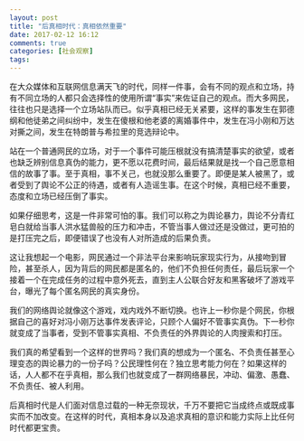 ```yaml
---
layout: post
title: "后真相时代：真相依然重要"
date: 2017-02-12 16:12
comments: true
categories: [社会观察]
tags: 
---
```

在大众媒体和互联网信息满天飞的时代，同样一件事，会有不同的观点和立场，持有不同立场的人都只会选择性的使用所谓“事实”来佐证自己的观点。而大多网民，往往也只是选择一个立场站队而已。似乎真相已经无关紧要，这样的事发生在郭德纲和他徒弟之间纠纷中，发生在傻根和他老婆的离婚事件中，发生在冯小刚和万达对撕之间，发生在特朗普与希拉里的竞选辩论中。  

站在一个普通网民的立场，对于一个事件可能压根就没有搞清楚事实的欲望，或者也缺乏辨别信息真伪的能力，更不愿以花费时间，最后结果就是找一个自己愿意相信的故事了事。至于真相，事不关己，也就没那么重要了。即便是某人被黑了，或者受到了舆论不公正的待遇，或者有人造谣生事。在这个时候，真相已经不重要，态度和立场已经压倒了事实。  

如果仔细思考，这是一件非常可怕的事。我们可以称之为舆论暴力，舆论不分青红皂白就给当事人洪水猛兽般的压力和冲击，不管当事人做过还是没做过，更可拍的是打压完之后，即便错误了也没有人对所造成的后果负责。  

这让我想起一个电影，网民通过一个非法平台来影响玩家现实行为，从接吻到冒险，甚至杀人，因为背后的网民都是匿名的，他们不负担任何责任，最后玩家一个接着一个在完成任务的过程中意外死去，直到主人公联合好友和黑客破坏了游戏平台，曝光了每个匿名网民的真实身份。  

我们的网络舆论就像这个游戏，戏内戏外不断切换。也许上一秒你是个网民，你根据自己的喜好对冯小刚万达事件发表评论，只顾个人偏好不管事实真伪。下一秒你就变成了当事者，受到不管事实真相、不负责任的外界舆论的人肉搜索和打压。  

我们真的希望看到一个这样的世界吗？我们真的想成为一个匿名、不负责任甚至心理变态的舆论暴力的一份子吗？公民理性何在？独立思考能力何在？如果这样的话，人人都不在乎真相，那么我们也就变成了一群网络暴民，冲动、偏激、愚蠢、不负责任、被人利用。  

后真相时代是人们面对信息过载的一种无奈现状，千万不要把它当成终点或既成事实而不加改变。在这样的时代，真相本身以及追求真相的意识和能力实际上比任何时代都更宝贵。  